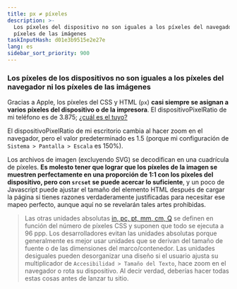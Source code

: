 ```yaml
---
title: px ≠ píxeles
description: >-
  Los píxeles del dispositivo no son iguales a los píxeles del navegador ni los
  píxeles de las imágenes
taskInputHash: d01e3b9515e2e27e
lang: es
sidebar_sort_priority: 900
---
```

### Los píxeles de los dispositivos no son iguales a los píxeles del navegador ni los píxeles de las imágenes

Gracias a Apple, los píxeles del CSS y HTML (`px`) **casi siempre se asignan a varios píxeles del dispositivo o de la impresora**. El dispositivoPixelRatio de mi teléfono es de 3.875; [¿cuál es el tuyo?](https://www.mydevice.io/)

El dispositivoPixelRatio de mi escritorio cambia al hacer zoom en el navegador, pero el valor predeterminado es 1.5 (porque mi configuración de `Sistema > Pantalla > Escala` es 150%).

Los archivos de imagen (excluyendo SVG) se decodifican en una cuadrícula de píxeles. **Es molesto tener que lograr que los píxeles de la imagen se muestren perfectamente en una proporción de 1:1 con los píxeles del dispositivo, pero con `srcset` se puede acercar lo suficiente**, y un poco de Javascript puede ajustar el tamaño del elemento HTML después de cargar la página si tienes razones verdaderamente justificadas para necesitar ese mapeo perfecto, aunque aquí no se revelarán tales artes prohibidas.  

> Las otras unidades absolutas [in, pc, pt, mm, cm, Q](https://developer.mozilla.org/en-US/docs/Web/CSS/length) se definen en función del número de píxeles CSS y suponen que todo se ejecuta a 96 ppp. Los desarrolladores evitan las unidades absolutas porque generalmente es mejor usar unidades que se derivan del tamaño de fuente o de las dimensiones del marco/contenedor. Las unidades desiguales pueden desorganizar una diseño si el usuario ajusta su multiplicador de `Accesibilidad > Tamaño del Texto`, hace zoom en el navegador o rota su dispositivo. Al decir verdad, deberías hacer todas estas cosas antes de lanzar tu sitio.
